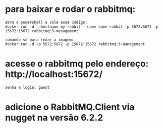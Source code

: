 ﻿# para baixar e rodar o rabbitmq:
	abra o powershell e cole esse código: 
	docker run -d --hostname my-rabbit --name some-rabbit -p 5672:5672 -p 15672:15672 rabbitmq:3-management

	comando só para rodar a imagem:
	docker run -d -p 5672:5672 -p 15672:15672 rabbitmq:3-management

# acesse o rabbitmq pelo endereço: http://localhost:15672/
	senha e login: guest

# adicione o RabbitMQ.Client via nugget na versão 6.2.2
